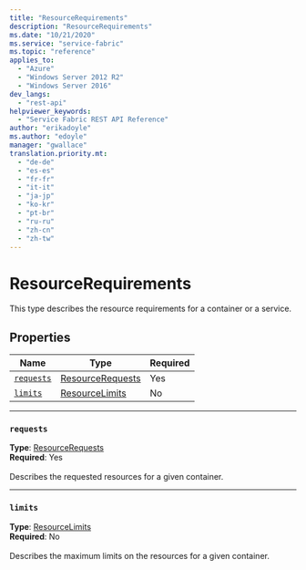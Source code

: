 ```yaml
---
title: "ResourceRequirements"
description: "ResourceRequirements"
ms.date: "10/21/2020"
ms.service: "service-fabric"
ms.topic: "reference"
applies_to: 
  - "Azure"
  - "Windows Server 2012 R2"
  - "Windows Server 2016"
dev_langs: 
  - "rest-api"
helpviewer_keywords: 
  - "Service Fabric REST API Reference"
author: "erikadoyle"
ms.author: "edoyle"
manager: "gwallace"
translation.priority.mt: 
  - "de-de"
  - "es-es"
  - "fr-fr"
  - "it-it"
  - "ja-jp"
  - "ko-kr"
  - "pt-br"
  - "ru-ru"
  - "zh-cn"
  - "zh-tw"
---
```

# ResourceRequirements

This type describes the resource requirements for a container or a service.

## Properties
| Name | Type | Required |
| --- | --- | --- |
| [`requests`](#requests) | [ResourceRequests](sfclient-v80-model-resourcerequests.md) | Yes |
| [`limits`](#limits) | [ResourceLimits](sfclient-v80-model-resourcelimits.md) | No |

____
### `requests`
__Type__: [ResourceRequests](sfclient-v80-model-resourcerequests.md) <br/>
__Required__: Yes<br/>
<br/>
Describes the requested resources for a given container.

____
### `limits`
__Type__: [ResourceLimits](sfclient-v80-model-resourcelimits.md) <br/>
__Required__: No<br/>
<br/>
Describes the maximum limits on the resources for a given container.

